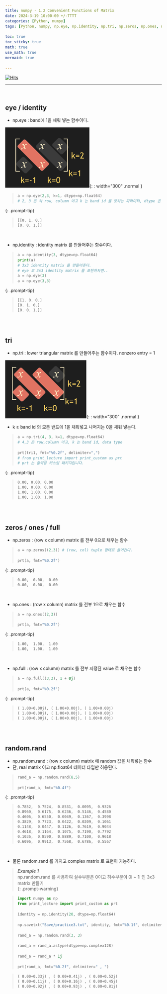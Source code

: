 ```yaml
---
title: numpy - 1.2 Convenient Functions of Matrix
date: 2024-3-19 10:00:00 +/-TTTT
categories: [Python, numpy]
tags: [Python, numpy, np.eye, np.identity, np.tri, np.zeros, np.ones, np.full, np.random.rand]     # TAG names should always be lowercase

toc: true
toc_sticky: true
math: true
use_math: true
mermaid: true

---
```


[![Hits](https://hits.seeyoufarm.com/api/count/incr/badge.svg?url=https%3A%2F%2Fepheria.github.io&count_bg=%2379C83D&title_bg=%23555555&icon=&icon_color=%23E7E7E7&title=views&edge_flat=false)](https://hits.seeyoufarm.com)

---

<br>

## eye / identity

- np.eye : band에 1을 채워 넣는 함수이다.

![Desktop View](/assets/img/post/python/numpy01_2_01.png){: : width="300" .normal }


> ```python
> a = np.eye(2,3, k=1, dtype=np.float64)
> # 2, 3 은 각 row, column 이고 k 는 band id 를 뜻하는 파라미터, dtype 은 데이터 타입
> ```
{: .prompt-tip}

> ```console
> [[0. 1. 0.]
> [0. 0. 1.]]
> ```

<br>

- np.identity : identity matrix 를 만들어주는 함수이다.

> ```python
> a = np.identity(3, dtype=np.float64)
> print(a)
> # 3x3 identity matrix 를 만들어준다.
> # eye 로 3x3 identity matrix 를 표현하자면..
> a = np.eye(3)
> a = np.eye(3,3)
> ```
{: .prompt-tip}

> ```console
> [[1. 0. 0.]
> [0. 1. 0.]
> [0. 0. 1.]]
> ```

<br>
<br>

## tri

- np.tri : lower triangular matrix 를 만들어주는 함수이다. nonzero entry = 1

![Desktop View](/assets/img/post/python/numpy01_2_02.png){: : width="300" .normal }

- k $\ge$ band id 의 모든 밴드에 1을 채워넣고 나머지는 0을 채워 넣는다.

> ```python
> a = np.tri(4, 3, k=1, dtype=np.float64)
> # 4,3 은 row,column 이고, k 는 band id, data type 
>
> prt(tri1, fmt="%0.2f", delimiter=",")
> # from print_lecture import print_custom as prt
> # prt 는 출력용 커스텀 패키지입니다.
> ```
{: .prompt-tip}

> ```console
> 0.00, 0.00, 0.00
> 1.00, 0.00, 0.00
> 1.00, 1.00, 0.00
> 1.00, 1.00, 1.00
> ```

<br>
<br>

## zeros / ones / full

- np.zeros : (row x column) matrix 를 전부 0으로 채우는 함수

> ```python
> a = np.zeros((2,3)) # (row, col) tuple 형태로 들어간다.
> 
> prt(a, fmt="%0.2f")
> ```
{: .prompt-tip}

> ```console
> 0.00,  0.00,  0.00
> 0.00,  0.00,  0.00
> ```

<br>

- np.ones : (row x column) matrix 를 전부 1으로 채우는 함수

> ```python
> a = np.ones((2,3))
> 
> prt(a, fmt="%0.2f")
> ```
{: .prompt-tip}

> ```console
> 1.00,  1.00,  1.00
> 1.00,  1.00,  1.00
> ```

<br>

- np.full : (row x column) matrix 를 전부 지정된 value 로 채우는 함수

> ```python
> a = np.full((3,3), 1 + 0j)
> 
> prt(a, fmt="%0.2f")
> ```
{: .prompt-tip}

> ```console
> ( 1.00+0.00j), ( 1.00+0.00j), ( 1.00+0.00j)
> ( 1.00+0.00j), ( 1.00+0.00j), ( 1.00+0.00j)
> ( 1.00+0.00j), ( 1.00+0.00j), ( 1.00+0.00j)
> ```

<br>
<br>

## random.rand

- np.random.rand : (row x column) matrix 에 random 값을 채워넣는 함수
- 단, real matrix 이고 np.float64 데이터 타입만 허용된다.

> ```python
> rand_a = np.random.rand(8,5) 
> 
> prt(rand_a, fmt="%0.4f")
> ```
{: .prompt-tip}

> ```console
> 0.7852,  0.7524,  0.8531,  0.0095,  0.9326
> 0.8960,  0.6175,  0.6236,  0.5146,  0.4580
> 0.4606,  0.6550,  0.0049,  0.1367,  0.3998
> 0.3829,  0.7723,  0.0422,  0.0209,  0.1061
> 0.1148,  0.0447,  0.1126,  0.7619,  0.9044
> 0.4618,  0.1164,  0.1075,  0.7190,  0.7792
> 0.1036,  0.8590,  0.8889,  0.7100,  0.9618
> 0.6096,  0.9913,  0.7568,  0.6786,  0.5567
> ```

<br>

- 물론 random.rand 를 가지고 complex matrix 로 표현이 가능하다.

> ***Example 1***     
> np.random.rand 를 사용하여 실수부분은 0이고 허수부분이 0i ~ 1i 인 3x3 matrix 만들기     
{: .prompt-warning}

> ```python
> import numpy as np
> from print_lecture import print_custom as prt
> 
> identity = np.identity(20, dtype=np.float64)
> 
> np.savetxt("Save/practice3.txt", identity, fmt="%0.1f", delimiter=" , ")
> 
> rand_a = np.random.rand(3, 3)
> 
> rand_a = rand_a.astype(dtype=np.complex128)
> 
> rand_a = rand_a * 1j
> 
> prt(rand_a, fmt="%0.2f", delimiter=" , ")
> ```

> ```console
> ( 0.00+0.33j) , ( 0.00+0.41j) , ( 0.00+0.52j)
> ( 0.00+0.11j) , ( 0.00+0.16j) , ( 0.00+0.45j)
> ( 0.00+0.92j) , ( 0.00+0.93j) , ( 0.00+0.81j)
> ```